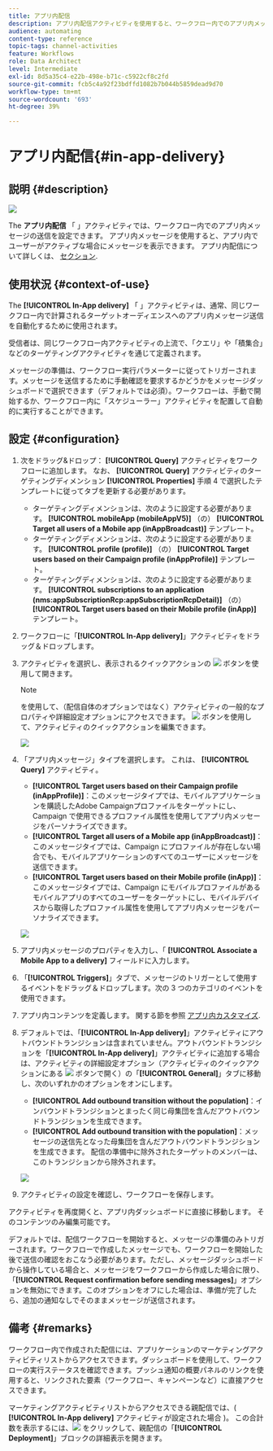 ```yaml
---
title: アプリ内配信
description: アプリ内配信アクティビティを使用すると、ワークフロー内でのアプリ内メッセージの送信を設定できます。
audience: automating
content-type: reference
topic-tags: channel-activities
feature: Workflows
role: Data Architect
level: Intermediate
exl-id: 8d5a35c4-e22b-498e-b71c-c5922cf8c2fd
source-git-commit: fcb5c4a92f23bdffd1082b7b044b5859dead9d70
workflow-type: tm+mt
source-wordcount: '693'
ht-degree: 39%

---
```


# アプリ内配信{#in-app-delivery}

## 説明 {#description}

![](assets/wkf_in_app_1.png)

The **アプリ内配信** 「 」アクティビティでは、ワークフロー内でのアプリ内メッセージの送信を設定できます。 アプリ内メッセージを使用すると、アプリ内でユーザーがアクティブな場合にメッセージを表示できます。 アプリ内配信について詳しくは、 [セクション](../../channels/using/about-in-app-messaging.md).

## 使用状況 {#context-of-use}

The **[!UICONTROL In-App delivery]** 「 」アクティビティは、通常、同じワークフロー内で計算されるターゲットオーディエンスへのアプリ内メッセージ送信を自動化するために使用されます。

受信者は、同じワークフロー内アクティビティの上流で、「クエリ」や「積集合」などのターゲティングアクティビティを通じて定義されます。

メッセージの準備は、ワークフロー実行パラメーターに従ってトリガーされます。メッセージを送信するために手動確認を要求するかどうかをメッセージダッシュボードで選択できます（デフォルトでは必須）。ワークフローは、手動で開始するか、ワークフロー内に「スケジューラー」アクティビティを配置して自動的に実行することができます。

## 設定 {#configuration}

1. 次をドラッグ&amp;ドロップ： **[!UICONTROL Query]** アクティビティをワークフローに追加します。 なお、 **[!UICONTROL Query]** アクティビティのターゲティングディメンション **[!UICONTROL Properties]** 手順 4 で選択したテンプレートに従ってタブを更新する必要があります。

   * ターゲティングディメンションは、次のように設定する必要があります。 **[!UICONTROL mobileApp (mobileAppV5)]** （の） **[!UICONTROL Target all users of a Mobile app (inAppBroadcast)]** テンプレート。
   * ターゲティングディメンションは、次のように設定する必要があります。 **[!UICONTROL profile (profile)]** （の） **[!UICONTROL Target users based on their Campaign profile (inAppProfile)]** テンプレート。
   * ターゲティングディメンションは、次のように設定する必要があります。 **[!UICONTROL subscriptions to an application (nms:appSubscriptionRcp:appSubscriptionRcpDetail)]** （の） **[!UICONTROL Target users based on their Mobile profile (inApp)]** テンプレート。

1. ワークフローに「**[!UICONTROL In-App delivery]**」アクティビティをドラッグ＆ドロップします。
1. アクティビティを選択し、表示されるクイックアクションの ![](assets/edit_darkgrey-24px.png) ボタンを使用して開きます。

   >[!NOTE]
   >
   >を使用して、（配信自体のオプションではなく）アクティビティの一般的なプロパティや詳細設定オプションにアクセスできます。 ![](assets/dlv_activity_params-24px.png) ボタンを使用して、アクティビティのクイックアクションを編集できます。

   ![](assets/wkf_in_app_3.png)

1. 「アプリ内メッセージ」タイプを選択します。 これは、 **[!UICONTROL Query]** アクティビティ。

   * **[!UICONTROL Target users based on their Campaign profile (inAppProfile)]**：このメッセージタイプでは、モバイルアプリケーションを購読したAdobe Campaignプロファイルをターゲットにし、Campaign で使用できるプロファイル属性を使用してアプリ内メッセージをパーソナライズできます。
   * **[!UICONTROL Target all users of a Mobile app (inAppBroadcast)]**：このメッセージタイプでは、Campaign にプロファイルが存在しない場合でも、モバイルアプリケーションのすべてのユーザーにメッセージを送信できます。
   * **[!UICONTROL Target users based on their Mobile profile (inApp)]**：このメッセージタイプでは、Campaign にモバイルプロファイルがあるモバイルアプリのすべてのユーザーをターゲットにし、モバイルデバイスから取得したプロファイル属性を使用してアプリ内メッセージをパーソナライズできます。

   ![](assets/wkf_in_app_4.png)

1. アプリ内メッセージのプロパティを入力し、「 **[!UICONTROL Associate a Mobile App to a delivery]** フィールドに入力します。
1. 「**[!UICONTROL Triggers]**」タブで、メッセージのトリガーとして使用するイベントをドラッグ＆ドロップします。次の 3 つのカテゴリのイベントを使用できます。
1. アプリ内コンテンツを定義します。 関する節を参照 [アプリ内カスタマイズ](../../channels/using/customizing-an-in-app-message.md).
1. デフォルトでは、「**[!UICONTROL In-App delivery]**」アクティビティにアウトバウンドトランジションは含まれていません。アウトバウンドトランジションを「**[!UICONTROL In-App delivery]**」アクティビティに追加する場合は、アクティビティの詳細設定オプション（アクティビティのクイックアクションにある ![](assets/dlv_activity_params-24px.png) ボタンで開く）の「**[!UICONTROL General]**」タブに移動し、次のいずれかのオプションをオンにします。

   * **[!UICONTROL Add outbound transition without the population]**：インバウンドトランジションとまったく同じ母集団を含んだアウトバウンドトランジションを生成できます。
   * **[!UICONTROL Add outbound transition with the population]**：メッセージの送信先となった母集団を含んだアウトバウンドトランジションを生成できます。 配信の準備中に除外されたターゲットのメンバーは、このトランジションから除外されます。

   ![](assets/wkf_in_app_5.png)

1. アクティビティの設定を確認し、ワークフローを保存します。

アクティビティを再度開くと、アプリ内ダッシュボードに直接に移動します。 そのコンテンツのみ編集可能です。

デフォルトでは、配信ワークフローを開始すると、メッセージの準備のみトリガーされます。ワークフローで作成したメッセージでも、ワークフローを開始した後で送信の確認をおこなう必要があります。ただし、メッセージダッシュボードから操作している場合と、メッセージをワークフローから作成した場合に限り、「**[!UICONTROL Request confirmation before sending messages]**」オプションを無効にできます。このオプションをオフにした場合は、準備が完了したら、追加の通知なしでそのままメッセージが送信されます。

## 備考 {#remarks}

ワークフロー内で作成された配信には、アプリケーションのマーケティングアクティビティリストからアクセスできます。ダッシュボードを使用して、ワークフローの実行ステータスを確認できます。プッシュ通知の概要パネルのリンクを使用すると、リンクされた要素（ワークフロー、キャンペーンなど）に直接アクセスできます。

マーケティングアクティビティリストからアクセスできる親配信では、( **[!UICONTROL In-App delivery]** アクティビティが設定された場合 )。 この合計数を表示するには、![](assets/wkf_dlv_detail_button.png) をクリックして、親配信の「**[!UICONTROL Deployment]**」ブロックの詳細表示を開きます。
